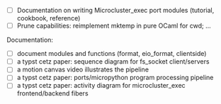 - [ ] Documentation on writing Microcluster_exec port modules (tutorial, cookbook, reference)
- [ ] Prune capabilities: reimplement mktemp in pure OCaml for cwd; ...

Documentation:
- [ ] document modules and functions (format, eio_format, clientside)
- [ ] a typst cetz paper: sequence diagram for fs_socket client/servers
- [ ] a motion canvas video illustrates the pipeline
- [ ] a typst cetz paper: ports/micropython program processing pipeline
- [ ] a typst cetz paper: activity diagram for microcluster_exec frontend/backend fibers
